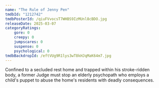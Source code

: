 ```yaml
---
name: "The Rule of Jenny Pen"
tmdbId: "1212742"
tmdbPosterId: /qiuFVvocsT7WHBS9IzMUnl8cBDO.jpg
releaseDate: 2025-03-07
categoryRatings:
    gore: 0
    creepy: 0
    jumpscares: 0
    suspense: 0
    psychological: 0
tmdbBackdropId: /eftVUg9R1lys3wT8kHJqMaK64m7.jpg
---
```

Confined to a secluded rest home and trapped within his stroke-ridden body, a former Judge must stop an elderly psychopath who employs a child's puppet to abuse the home's residents with deadly consequences.

